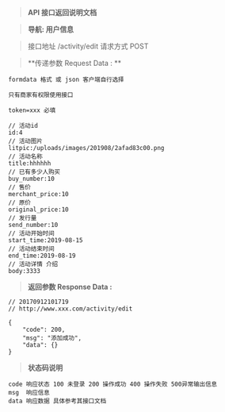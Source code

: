> **API 接口返回说明文档**

> **导航: 用户信息**

> 接口地址 /activity/edit 请求方式 POST

> **传递参数 Request Data : **
```
formdata 格式 或 json 客户端自行选择

只有商家有权限使用接口

token=xxx 必填

// 活动id
id:4
// 活动图片
litpic:/uploads/images/201908/2afad83c00.png
// 活动名称
title:hhhhhh
// 已有多少人购买
buy_number:10
// 售价
merchant_price:10
// 原价
original_price:10
// 发行量
send_number:10
// 活动开始时间
start_time:2019-08-15
// 活动结束时间
end_time:2019-08-19
// 活动详情 介绍
body:3333

```

>**返回参数 Response Data :**
```
// 20170912101719
// http://www.xxx.com/activity/edit

{
    "code": 200,
    "msg": "添加成功",
    "data": {}
}
```

> **状态码说明**
```
code 响应状态 100 未登录 200 操作成功 400 操作失败 500异常输出信息
msg  响应信息
data 响应数据 具体参考其接口文档
```